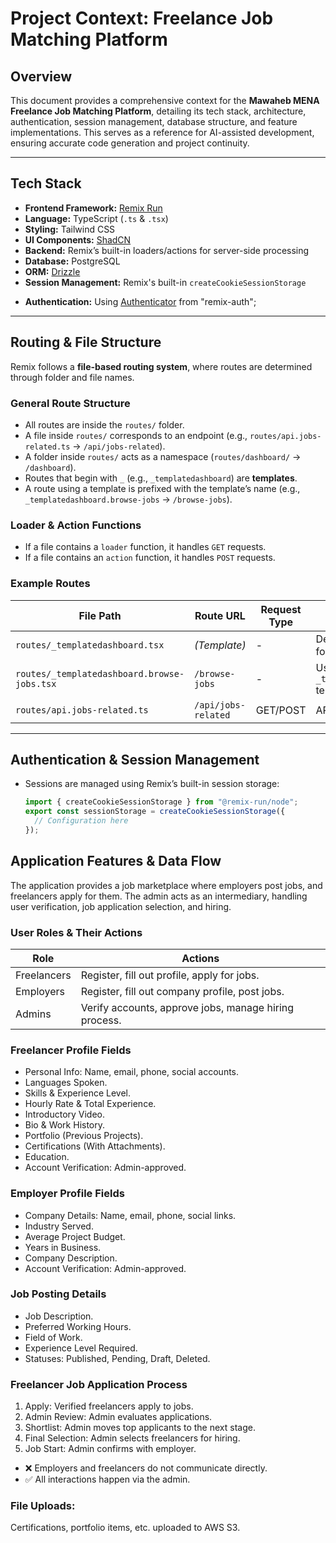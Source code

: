 # Project Context: Freelance Job Matching Platform

## Overview

This document provides a comprehensive context for the **Mawaheb MENA Freelance Job Matching Platform**, detailing its tech stack, architecture, authentication, session management, database structure, and feature implementations. This serves as a reference for AI-assisted development, ensuring accurate code generation and project continuity.

---

## Tech Stack

- **Frontend Framework:** [Remix Run](https://remix.run/)
- **Language:** TypeScript (`.ts` & `.tsx`)
- **Styling:** Tailwind CSS
- **UI Components:** [ShadCN](https://ui.shadcn.com/)
- **Backend:** Remix’s built-in loaders/actions for server-side processing
- **Database:** PostgreSQL
- **ORM:** [Drizzle](https://orm.drizzle.team/)
- **Session Management:** Remix's built-in `createCookieSessionStorage`
<!-- - **Hosting:** _[Specify if cloud-based, e.g., Vercel, AWS, GCP]_   -->
- **Authentication:** Using [Authenticator](https://remix.run/resources/remix-auth) from "remix-auth";

---

## Routing & File Structure

Remix follows a **file-based routing system**, where routes are determined through folder and file names.

### **General Route Structure**

- All routes are inside the `routes/` folder.
- A file inside `routes/` corresponds to an endpoint (e.g., `routes/api.jobs-related.ts` → `/api/jobs-related`).
- A folder inside `routes/` acts as a namespace (`routes/dashboard/` → `/dashboard`).
- Routes that begin with `_` (e.g., `_templatedashboard`) are **templates**.
- A route using a template is prefixed with the template’s name (e.g., `_templatedashboard.browse-jobs` → `/browse-jobs`).

### **Loader & Action Functions**

- If a file contains a `loader` function, it handles `GET` requests.
- If a file contains an `action` function, it handles `POST` requests.

### **Example Routes**

| File Path                                   | Route URL           | Request Type | Description                             |
| ------------------------------------------- | ------------------- | ------------ | --------------------------------------- |
| `routes/_templatedashboard.tsx`             | _(Template)_        | -            | Defines a template for routes using it. |
| `routes/_templatedashboard.browse-jobs.tsx` | `/browse-jobs`      | -            | Uses `_templatedashboard` template.     |
| `routes/api.jobs-related.ts`                | `/api/jobs-related` | GET/POST     | API route for jobs.                     |

---

## Authentication & Session Management

- Sessions are managed using Remix’s built-in session storage:
  ```ts
  import { createCookieSessionStorage } from "@remix-run/node";
  export const sessionStorage = createCookieSessionStorage({
    // Configuration here
  });
  ```

## Application Features & Data Flow

The application provides a job marketplace where employers post jobs, and freelancers apply for them. The admin acts as an intermediary, handling user verification, job application selection, and hiring.

### User Roles & Their Actions

| Role        | Actions                                               |
| ----------- | ----------------------------------------------------- |
| Freelancers | Register, fill out profile, apply for jobs.           |
| Employers   | Register, fill out company profile, post jobs.        |
| Admins      | Verify accounts, approve jobs, manage hiring process. |

### Freelancer Profile Fields

- Personal Info: Name, email, phone, social accounts.
- Languages Spoken.
- Skills & Experience Level.
- Hourly Rate & Total Experience.
- Introductory Video.
- Bio & Work History.
- Portfolio (Previous Projects).
- Certifications (With Attachments).
- Education.
- Account Verification: Admin-approved.

### Employer Profile Fields

- Company Details: Name, email, phone, social links.
- Industry Served.
- Average Project Budget.
- Years in Business.
- Company Description.
- Account Verification: Admin-approved.

### Job Posting Details

- Job Description.
- Preferred Working Hours.
- Field of Work.
- Experience Level Required.
- Statuses: Published, Pending, Draft, Deleted.

### Freelancer Job Application Process

1. Apply: Verified freelancers apply to jobs.
2. Admin Review: Admin evaluates applications.
3. Shortlist: Admin moves top applicants to the next stage.
4. Final Selection: Admin selects freelancers for hiring.
5. Job Start: Admin confirms with employer.

- ❌ Employers and freelancers do not communicate directly.
- ✅ All interactions happen via the admin.

### File Uploads:

Certifications, portfolio items, etc. uploaded to AWS S3.
